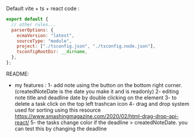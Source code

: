 Default vite + ts + react code :

```js
export default {
  // other rules...
  parserOptions: {
    ecmaVersion: "latest",
    sourceType: "module",
    project: ["./tsconfig.json", "./tsconfig.node.json"],
    tsconfigRootDir: __dirname,
  },
};
```

README:

- my features :
  1- add note using the button on the bottom right corner.(createdNoteDate is the date you make it and is readonly)
  2- editing note title and deadline date by double clicking on the element
  3- to delete a task click on the top left trashcan icon
  4- drag and drop system used for sorting using this resource
  https://www.smashingmagazine.com/2020/02/html-drag-drop-api-react/
  5- the tasks change color if the deadline > createdNoteDate. you can test this by changing the deadline
